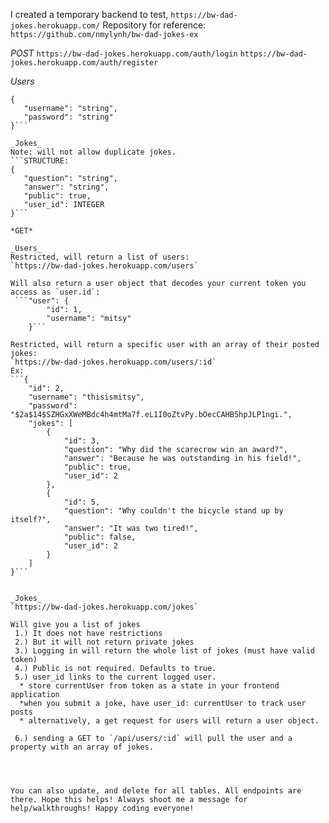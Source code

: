 I created a temporary backend to test,
`https://bw-dad-jokes.herokuapp.com/`
Repository for reference:
`https://github.com/nmylynh/bw-dad-jokes-ex`

*POST*
`https://bw-dad-jokes.herokuapp.com/auth/login`
`https://bw-dad-jokes.herokuapp.com/auth/register`

_Users_
```STRUCTURE:
{
   "username": "string",
   "password": "string"
}```

_Jokes_
Note: will not allow duplicate jokes.
```STRUCTURE:
{
   "question": "string",
   "answer": "string",
   "public": true,
   "user_id": INTEGER
}```

*GET*

_Users_
Restricted, will return a list of users:
`https://bw-dad-jokes.herokuapp.com/users`

Will also return a user object that decodes your current token you access as `user.id`:
 ```"user": {
        "id": 1,
        "username": "mitsy"
    }```

Restricted, will return a specific user with an array of their posted jokes:
`https://bw-dad-jokes.herokuapp.com/users/:id`
Ex:
```{
    "id": 2,
    "username": "thisismitsy",
    "password": "$2a$14$SZHGxXWeMBdc4h4mtMa7f.eL1I0oZtvPy.bOecCAHB5hpJLP1ngi.",
    "jokes": [
        {
            "id": 3,
            "question": "Why did the scarecrow win an award?",
            "answer": "Because he was outstanding in his field!",
            "public": true,
            "user_id": 2
        },
        {
            "id": 5,
            "question": "Why couldn't the bicycle stand up by itself?",
            "answer": "It was two tired!",
            "public": false,
            "user_id": 2
        }
    ]
}```


_Jokes_
`https://bw-dad-jokes.herokuapp.com/jokes`

Will give you a list of jokes
 1.) It does not have restrictions
 2.) But it will not return private jokes
 3.) Logging in will return the whole list of jokes (must have valid token)
 4.) Public is not required. Defaults to true.
 5.) user_id links to the current logged user.
  * store currentUser from token as a state in your frontend application
  *when you submit a joke, have user_id: currentUser to track user posts
  * alternatively, a get request for users will return a user object.

 6.) sending a GET to `/api/users/:id` will pull the user and a property with an array of jokes.




You can also update, and delete for all tables. All endpoints are there. Hope this helps! Always shoot me a message for help/walkthroughs! Happy coding everyone!